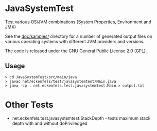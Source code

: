 # JavaSystemTest

Test various OS/JVM combinations (System Properties, Environment and JMX)

See the [doc/samples/](/ecki/JavaSystemTest/tree/master/doc/sample) directory for a number of generated output files on various operating systems
with different JVM providers and versions.

The code is released under the GNU General Public License 2.0 (GPL).

## Usage

    > cd JavaSystemTest/src/main/java
    > javac net/eckenfels/test/javasystemtest/Main.java
    > java -cp . net.eckenfels.test.javasystemtest.Main > output.txt

# Other Tests

* net.eckenfels.test.javasystemtest.StackDepth - tests maximum stack depth with and without doPriviledged